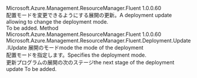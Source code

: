 <Type Name="IWithMode" FullName="Microsoft.Azure.Management.ResourceManager.Fluent.Deployment.Update.IWithMode">
  <TypeSignature Language="C#" Value="public interface IWithMode" />
  <TypeSignature Language="ILAsm" Value=".class public interface auto ansi abstract IWithMode" />
  <TypeSignature Language="DocId" Value="T:Microsoft.Azure.Management.ResourceManager.Fluent.Deployment.Update.IWithMode" />
  <TypeSignature Language="VB.NET" Value="Public Interface IWithMode" />
  <TypeSignature Language="F#" Value="type IWithMode = interface" />
  <AssemblyInfo>
    <AssemblyName>Microsoft.Azure.Management.ResourceManager.Fluent</AssemblyName>
    <AssemblyVersion>1.0.0.60</AssemblyVersion>
  </AssemblyInfo>
  <Interfaces />
  <Docs>
    <summary>
            <span data-ttu-id="1c402-101">配置モードを変更できるようにする展開の更新。</span><span class="sxs-lookup"><span data-stu-id="1c402-101">A deployment update allowing to change the deployment mode.</span></span>
            </summary>
    <remarks>To be added.</remarks>
  </Docs>
  <Members>
    <Member MemberName="WithMode">
      <MemberSignature Language="C#" Value="public Microsoft.Azure.Management.ResourceManager.Fluent.Deployment.Update.IUpdate WithMode (Microsoft.Azure.Management.ResourceManager.Fluent.Models.DeploymentMode mode);" />
      <MemberSignature Language="ILAsm" Value=".method public hidebysig newslot virtual instance class Microsoft.Azure.Management.ResourceManager.Fluent.Deployment.Update.IUpdate WithMode(valuetype Microsoft.Azure.Management.ResourceManager.Fluent.Models.DeploymentMode mode) cil managed" />
      <MemberSignature Language="DocId" Value="M:Microsoft.Azure.Management.ResourceManager.Fluent.Deployment.Update.IWithMode.WithMode(Microsoft.Azure.Management.ResourceManager.Fluent.Models.DeploymentMode)" />
      <MemberSignature Language="VB.NET" Value="Public Function WithMode (mode As DeploymentMode) As IUpdate" />
      <MemberSignature Language="F#" Value="abstract member WithMode : Microsoft.Azure.Management.ResourceManager.Fluent.Models.DeploymentMode -&gt; Microsoft.Azure.Management.ResourceManager.Fluent.Deployment.Update.IUpdate" Usage="iWithMode.WithMode mode" />
      <MemberType>Method</MemberType>
      <AssemblyInfo>
        <AssemblyName>Microsoft.Azure.Management.ResourceManager.Fluent</AssemblyName>
        <AssemblyVersion>1.0.0.60</AssemblyVersion>
      </AssemblyInfo>
      <ReturnValue>
        <ReturnType>Microsoft.Azure.Management.ResourceManager.Fluent.Deployment.Update.IUpdate</ReturnType>
      </ReturnValue>
      <Parameters>
        <Parameter Name="mode" Type="Microsoft.Azure.Management.ResourceManager.Fluent.Models.DeploymentMode" />
      </Parameters>
      <Docs>
        <param name="mode"><span data-ttu-id="1c402-102">展開のモード</span><span class="sxs-lookup"><span data-stu-id="1c402-102">mode the mode of the deployment</span></span></param>
        <summary>
            <span data-ttu-id="1c402-103">配置モードを指定します。</span><span class="sxs-lookup"><span data-stu-id="1c402-103">Specifies the deployment mode.</span></span>
            </summary>
        <returns><span data-ttu-id="1c402-104">更新プログラムの展開の次のステージ</span><span class="sxs-lookup"><span data-stu-id="1c402-104">the next stage of the deployment update</span></span></returns>
        <remarks>To be added.</remarks>
      </Docs>
    </Member>
  </Members>
</Type>